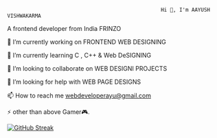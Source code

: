                                                       Hi 👋, I'm AAYUSH VISHWAKARMA
A frontend developer from India FRINZO

🔭 I’m currently working on FRONTEND WEB DESIGNING

🌱 I’m currently learning C , C++ & Web DeSIGNING

👯 I’m looking to collaborate on WEB DESIGNI PROJECTS

🤝 I’m looking for help with WEB PAGE DESIGNS

📫 How to reach me webdeveloperayu@gmail.com

⚡ other than above Gamer🎮.


[![GitHub Streak](https://github-readme-streak-stats.herokuapp.com?user=Frinzoayu&theme=onedark&date_format=M%20j%5B%2C%20Y%5D)](https://git.io/streak-stats)

